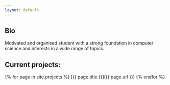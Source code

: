 ```yaml
---
layout: default
---
```


## Bio

Motivated and organised student with a strong foundation in computer science and interests
in a wide range of topics.

## Current projects:

{% for page in site.projects %}
[{{ page.title }}]({{ page.url }})
{% endfor %}

